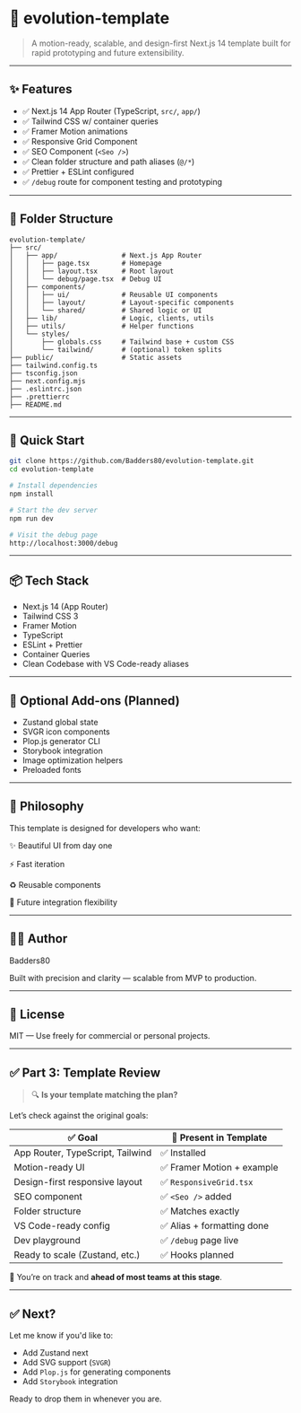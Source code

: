 # 🚀 evolution-template

> A motion-ready, scalable, and design-first Next.js 14 template built for rapid prototyping and future extensibility.

---

## ✨ Features

- ✅ Next.js 14 App Router (TypeScript, `src/`, `app/`)
- ✅ Tailwind CSS w/ container queries
- ✅ Framer Motion animations
- ✅ Responsive Grid Component
- ✅ SEO Component (`<Seo />`)
- ✅ Clean folder structure and path aliases (`@/*`)
- ✅ Prettier + ESLint configured
- ✅ `/debug` route for component testing and prototyping

---

## 🔧 Folder Structure

```
evolution-template/
├── src/
│   ├── app/                # Next.js App Router
│   │   ├── page.tsx        # Homepage
│   │   ├── layout.tsx      # Root layout
│   │   └── debug/page.tsx  # Debug UI
│   ├── components/
│   │   ├── ui/             # Reusable UI components
│   │   ├── layout/         # Layout-specific components
│   │   └── shared/         # Shared logic or UI
│   ├── lib/                # Logic, clients, utils
│   ├── utils/              # Helper functions
│   └── styles/
│       ├── globals.css     # Tailwind base + custom CSS
│       └── tailwind/       # (optional) token splits
├── public/                 # Static assets
├── tailwind.config.ts
├── tsconfig.json
├── next.config.mjs
├── .eslintrc.json
├── .prettierrc
├── README.md
```

---

## 🚀 Quick Start

```bash
git clone https://github.com/Badders80/evolution-template.git
cd evolution-template

# Install dependencies
npm install

# Start the dev server
npm run dev

# Visit the debug page
http://localhost:3000/debug
```

---

## 📦 Tech Stack

- Next.js 14 (App Router)
- Tailwind CSS 3
- Framer Motion
- TypeScript
- ESLint + Prettier
- Container Queries
- Clean Codebase with VS Code-ready aliases

---

## 🧩 Optional Add-ons (Planned)

- Zustand global state
- SVGR icon components
- Plop.js generator CLI
- Storybook integration
- Image optimization helpers
- Preloaded fonts

---

## 🧠 Philosophy

This template is designed for developers who want:

✨ Beautiful UI from day one

⚡ Fast iteration

♻️ Reusable components

🔌 Future integration flexibility

---

## 👨‍💻 Author

Badders80

Built with precision and clarity — scalable from MVP to production.

---

## 📄 License

MIT — Use freely for commercial or personal projects.

---

## ✅ Part 3: Template Review

> 🔍 **Is your template matching the plan?**

Let’s check against the original goals:

| ✅ Goal | 🧩 Present in Template |
|--------|------------------------|
| App Router, TypeScript, Tailwind | ✅ Installed |
| Motion-ready UI | ✅ Framer Motion + example |
| Design-first responsive layout | ✅ `ResponsiveGrid.tsx` |
| SEO component | ✅ `<Seo />` added |
| Folder structure | ✅ Matches exactly |
| VS Code-ready config | ✅ Alias + formatting done |
| Dev playground | ✅ `/debug` page live |
| Ready to scale (Zustand, etc.) | ✅ Hooks planned |

💯 You’re on track and **ahead of most teams at this stage**.

---

## ✅ Next?

Let me know if you'd like to:

- Add Zustand next
- Add SVG support (`SVGR`)
- Add `Plop.js` for generating components
- Add `Storybook` integration

Ready to drop them in whenever you are.
